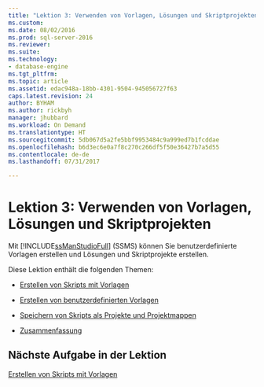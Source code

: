 ```yaml
---
title: "Lektion 3: Verwenden von Vorlagen, Lösungen und Skriptprojekten | Microsoft-Dokumentation"
ms.custom: 
ms.date: 08/02/2016
ms.prod: sql-server-2016
ms.reviewer: 
ms.suite: 
ms.technology:
- database-engine
ms.tgt_pltfrm: 
ms.topic: article
ms.assetid: edac948a-18bb-4301-9504-945056727f63
caps.latest.revision: 24
author: BYHAM
ms.author: rickbyh
manager: jhubbard
ms.workload: On Demand
ms.translationtype: HT
ms.sourcegitcommit: 5db067d5a2fe5bbf9953484c9a999ed7b1fcddae
ms.openlocfilehash: b6d3ec6e0a7f8c270c266df5f50e36427b7a5d55
ms.contentlocale: de-de
ms.lasthandoff: 07/31/2017

---
```

# <a name="lesson-3-working-with-templates-solutions-and-script-projects"></a>Lektion 3: Verwenden von Vorlagen, Lösungen und Skriptprojekten
Mit [!INCLUDE[ssManStudioFull](../../includes/ssmanstudiofull-md.md)] (SSMS) können Sie benutzerdefinierte Vorlagen erstellen und Lösungen und Skriptprojekte erstellen.  
  
Diese Lektion enthält die folgenden Themen:  
  
-   [Erstellen von Skripts mit Vorlagen](https://msdn.microsoft.com/library/ms170113.aspx)  
  
-   [Erstellen von benutzerdefinierten Vorlagen](https://msdn.microsoft.com/library/ms166841.aspx)  
  
-   [Speichern von Skripts als Projekte und Projektmappen](https://msdn.microsoft.com/library/ms167154.aspx)  
  
-   [Zusammenfassung](https://msdn.microsoft.com/library/ms170152.aspx)  
  
## <a name="next-task-in-lesson"></a>Nächste Aufgabe in der Lektion  
[Erstellen von Skripts mit Vorlagen](../../tools/sql-server-management-studio/lesson-3-1-create-scripts-using-templates.md)  
  
  
  


